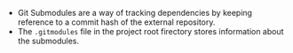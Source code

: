 - Git Submodules are a way of tracking dependencies by keeping reference to a commit hash of the external repository.
- The `.gitmodules` file in the project root firectory stores information about the submodules.
